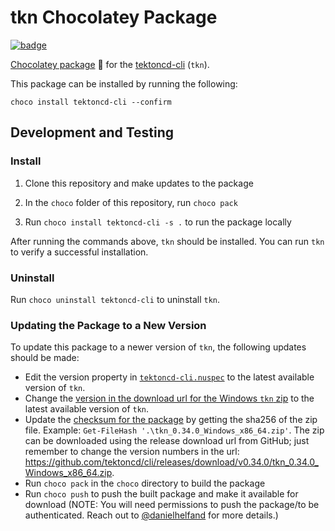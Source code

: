 # tkn Chocolatey Package

[![badge](https://img.shields.io/chocolatey/v/tektoncd-cli)](https://chocolatey.org/packages/tektoncd-cli/)

[Chocolatey package](https://chocolatey.org/packages/tektoncd-cli/) 🍫 for the [tektoncd-cli](https://github.com/tektoncd/cli) (`tkn`).

This package can be installed by running the following:

```
choco install tektoncd-cli --confirm
```

## Development and Testing

### Install

1. Clone this repository and make updates to the package

2. In the `choco` folder of this repository, run `choco pack`

3. Run `choco install tektoncd-cli -s .` to run the package locally

After running the commands above, `tkn` should be installed. You can run `tkn` to verify a successful installation.

### Uninstall

Run `choco uninstall tektoncd-cli` to uninstall `tkn`. 

### Updating the Package to a New Version

To update this package to a newer version of `tkn`, the following updates should be made:

* Edit the version property in [`tektoncd-cli.nuspec`](https://github.com/tektoncd/cli/blob/main/choco/tektoncd-cli.nuspec#L5) to the latest available version of `tkn`. 
* Change the [version in the download url for the Windows `tkn` zip](https://github.com/tektoncd/cli/blob/main/choco/tools/chocolateyinstall.ps1#L4) to the latest available version of `tkn`. 
* Update the [checksum for the package](https://github.com/tektoncd/cli/blob/main/choco/tools/chocolateyinstall.ps1#L11) by getting the sha256 of the zip file. Example: `Get-FileHash '.\tkn_0.34.0_Windows_x86_64.zip'`. The zip can be downloaded using the release download url from GitHub; just remember to change the version numbers in the url: https://github.com/tektoncd/cli/releases/download/v0.34.0/tkn_0.34.0_Windows_x86_64.zip.
* Run `choco pack` in the `choco` directory to build the package
* Run `choco push` to push the built package and make it available for download (NOTE: You will need permissions to push the package/to be authenticated. Reach out to [@danielhelfand](https://github.com/danielhelfand) for more details.)
